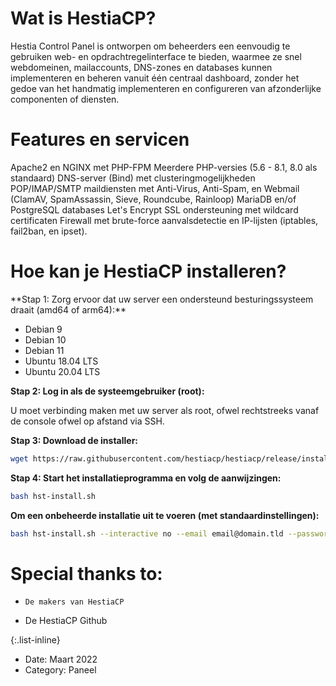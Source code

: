 <h1> Wat is HestiaCP? </h1>

Hestia Control Panel is ontworpen om beheerders een eenvoudig te gebruiken web- en opdrachtregelinterface te bieden, waarmee ze snel webdomeinen, mailaccounts, DNS-zones en databases kunnen implementeren en beheren vanuit één centraal dashboard, zonder het gedoe van het handmatig implementeren en configureren van afzonderlijke componenten of diensten.

<h1> Features en servicen </h1>

Apache2 en NGINX met PHP-FPM
Meerdere PHP-versies (5.6 - 8.1, 8.0 als standaard)
DNS-server (Bind) met clusteringmogelijkheden
POP/IMAP/SMTP maildiensten met Anti-Virus, Anti-Spam, en Webmail (ClamAV, SpamAssassin, Sieve, Roundcube, Rainloop)
MariaDB en/of PostgreSQL databases
Let's Encrypt SSL ondersteuning met wildcard certificaten
Firewall met brute-force aanvalsdetectie en IP-lijsten (iptables, fail2ban, en ipset).

<h1> Hoe kan je HestiaCP installeren? </h1>
**Stap 1: Zorg ervoor dat uw server een ondersteund besturingssysteem draait (amd64 of arm64):**

  * Debian 9
  * Debian 10
  * Debian 11
  * Ubuntu 18.04 LTS
  * Ubuntu 20.04 LTS

**Stap 2: Log in als de systeemgebruiker (root):**

U moet verbinding maken met uw server als root, ofwel rechtstreeks vanaf de console ofwel op afstand via SSH.

**Stap 3: Download de installer:**
```bash
wget https://raw.githubusercontent.com/hestiacp/hestiacp/release/install/hst-install.sh
```
**Stap 4: Start het installatieprogramma en volg de aanwijzingen:**
```bash
bash hst-install.sh
```
**Om een onbeheerde installatie uit te voeren (met standaardinstellingen):**
```bash
bash hst-install.sh --interactive no --email email@domain.tld --password p4ssw0rd --hostname hostname.domain.tld -f
```

# Special thanks to:

*     De makers van HestiaCP
* De HestiaCP Github

 {:.list-inline}

- Date: Maart 2022
- Category: Paneel
